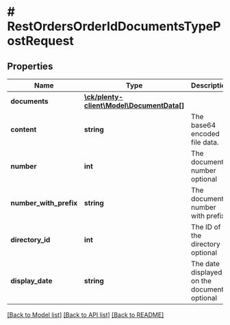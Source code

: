 # # RestOrdersOrderIdDocumentsTypePostRequest

## Properties

Name | Type | Description | Notes
------------ | ------------- | ------------- | -------------
**documents** | [**\ck/plenty-client\Model\DocumentData[]**](DocumentData.md) |  |
**content** | **string** | The base64 encoded file data. |
**number** | **int** | The document number optional | [optional]
**number_with_prefix** | **string** | The document number with prefix |
**directory_id** | **int** | The ID of the directory optional | [optional]
**display_date** | **string** | The date displayed on the document optional | [optional]

[[Back to Model list]](../../README.md#models) [[Back to API list]](../../README.md#endpoints) [[Back to README]](../../README.md)
